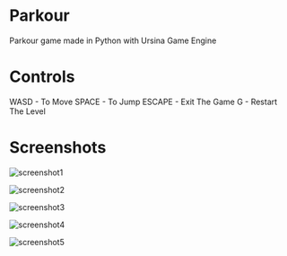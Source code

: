 # Parkour
Parkour game made in Python with Ursina Game Engine


# Controls

WASD - To Move
SPACE - To Jump
ESCAPE - Exit The Game
G - Restart The Level


# Screenshots

![screenshot1](https://user-images.githubusercontent.com/77012627/120117833-1ca12280-c187-11eb-8e6b-4c9e7b5e9ce5.png)

![screenshot2](https://user-images.githubusercontent.com/77012627/120117839-22970380-c187-11eb-80f2-cc28323b84ef.png)

![screenshot3](https://user-images.githubusercontent.com/77012627/120117841-262a8a80-c187-11eb-8b7e-ee3f3bcb3053.png)

![screenshot4](https://user-images.githubusercontent.com/77012627/120117843-29be1180-c187-11eb-94ee-7f1af3cf89aa.png)

![screenshot5](https://user-images.githubusercontent.com/77012627/120117846-2c206b80-c187-11eb-881b-59571e27cdec.png)
